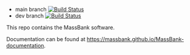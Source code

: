 * main branch [![Build Status](https://github.com/MassBank/MassBank-web/actions/workflows/build.yml/badge.svg?branch=main)](https://github.com/MassBank/MassBank-web/actions/workflows/build.yml?query=branch%3Amain)
* dev branch [![Build Status](https://github.com/MassBank/MassBank-web/actions/workflows/build.yml/badge.svg?branch=dev)](https://github.com/MassBank/MassBank-web/actions/workflows/build.yml?query=branch%3Adev)

This repo contains the MassBank software.

Documentation can be found at https://massbank.github.io/MassBank-documentation.
